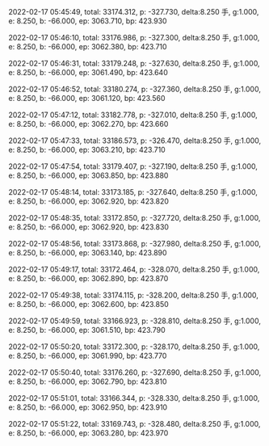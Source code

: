 2022-02-17 05:45:49, total: 33174.312, p: -327.730, delta:8.250 手, g:1.000, e: 8.250, b: -66.000, ep: 3063.710, bp: 423.930

2022-02-17 05:46:10, total: 33176.986, p: -327.300, delta:8.250 手, g:1.000, e: 8.250, b: -66.000, ep: 3062.380, bp: 423.710

2022-02-17 05:46:31, total: 33179.248, p: -327.630, delta:8.250 手, g:1.000, e: 8.250, b: -66.000, ep: 3061.490, bp: 423.640

2022-02-17 05:46:52, total: 33180.274, p: -327.360, delta:8.250 手, g:1.000, e: 8.250, b: -66.000, ep: 3061.120, bp: 423.560

2022-02-17 05:47:12, total: 33182.778, p: -327.010, delta:8.250 手, g:1.000, e: 8.250, b: -66.000, ep: 3062.270, bp: 423.660

2022-02-17 05:47:33, total: 33186.573, p: -326.470, delta:8.250 手, g:1.000, e: 8.250, b: -66.000, ep: 3063.210, bp: 423.710

2022-02-17 05:47:54, total: 33179.407, p: -327.190, delta:8.250 手, g:1.000, e: 8.250, b: -66.000, ep: 3063.850, bp: 423.880

2022-02-17 05:48:14, total: 33173.185, p: -327.640, delta:8.250 手, g:1.000, e: 8.250, b: -66.000, ep: 3062.920, bp: 423.820

2022-02-17 05:48:35, total: 33172.850, p: -327.720, delta:8.250 手, g:1.000, e: 8.250, b: -66.000, ep: 3062.920, bp: 423.830

2022-02-17 05:48:56, total: 33173.868, p: -327.980, delta:8.250 手, g:1.000, e: 8.250, b: -66.000, ep: 3063.140, bp: 423.890

2022-02-17 05:49:17, total: 33172.464, p: -328.070, delta:8.250 手, g:1.000, e: 8.250, b: -66.000, ep: 3062.890, bp: 423.870

2022-02-17 05:49:38, total: 33174.115, p: -328.200, delta:8.250 手, g:1.000, e: 8.250, b: -66.000, ep: 3062.600, bp: 423.850

2022-02-17 05:49:59, total: 33166.923, p: -328.810, delta:8.250 手, g:1.000, e: 8.250, b: -66.000, ep: 3061.510, bp: 423.790

2022-02-17 05:50:20, total: 33172.300, p: -328.170, delta:8.250 手, g:1.000, e: 8.250, b: -66.000, ep: 3061.990, bp: 423.770

2022-02-17 05:50:40, total: 33176.260, p: -327.690, delta:8.250 手, g:1.000, e: 8.250, b: -66.000, ep: 3062.790, bp: 423.810

2022-02-17 05:51:01, total: 33166.344, p: -328.330, delta:8.250 手, g:1.000, e: 8.250, b: -66.000, ep: 3062.950, bp: 423.910

2022-02-17 05:51:22, total: 33169.743, p: -328.480, delta:8.250 手, g:1.000, e: 8.250, b: -66.000, ep: 3063.280, bp: 423.970